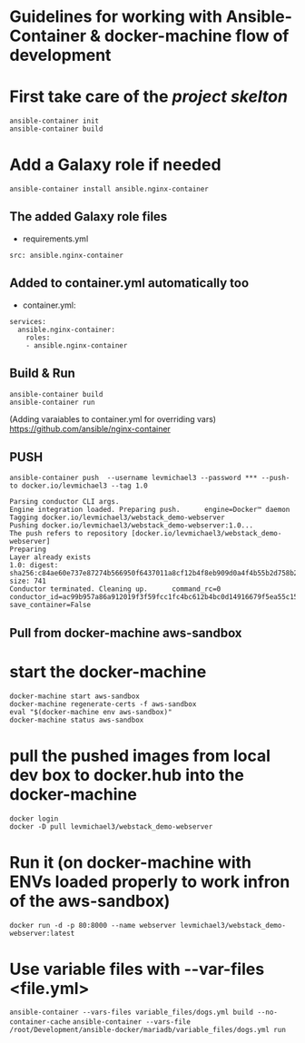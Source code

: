 # Guidelines for working with Ansible-Container & docker-machine flow of development

# First take care of the *project skelton*
```
ansible-container init 
ansible-container build
```
# Add a Galaxy role if needed
```
ansible-container install ansible.nginx-container
```

## The added Galaxy role files

- requirements.yml
```
src: ansible.nginx-container
```

## Added to container.yml automatically too

- container.yml:
```
services:
  ansible.nginx-container:
    roles:
    - ansible.nginx-container
```

## Build & Run
```
ansible-container build
ansible-container run
```

(Adding varaiables to container.yml for overriding vars)
https://github.com/ansible/nginx-container

## PUSH
```
ansible-container push  --username levmichael3 --password *** --push-to docker.io/levmichael3 --tag 1.0

Parsing conductor CLI args.
Engine integration loaded. Preparing push.      engine=Docker™ daemon
Tagging docker.io/levmichael3/webstack_demo-webserver
Pushing docker.io/levmichael3/webstack_demo-webserver:1.0...
The push refers to repository [docker.io/levmichael3/webstack_demo-webserver]
Preparing
Layer already exists
1.0: digest: sha256:c84ae60e737e87274b566950f6437011a8cf12b4f8eb909d0a4f4b55b2d758b2 size: 741
Conductor terminated. Cleaning up.      command_rc=0 conductor_id=ac99b957a86a912019f3f59fcc1fc4bc612b4bc0d14916679f5ea55c15767133 save_container=False
```

## Pull from docker-machine aws-sandbox

# start the docker-machine
```
docker-machine start aws-sandbox
docker-machine regenerate-certs -f aws-sandbox
eval "$(docker-machine env aws-sandbox)"
docker-machine status aws-sandbox
```

# pull the pushed images from local dev box to docker.hub into the docker-machine
```
docker login
docker -D pull levmichael3/webstack_demo-webserver
```

# Run it (on docker-machine with ENVs loaded properly to work infron of the aws-sandbox)
```
docker run -d -p 80:8000 --name webserver levmichael3/webstack_demo-webserver:latest
```

# Use variable files with --var-files <file.yml>

`ansible-container --vars-files variable_files/dogs.yml build --no-container-cache`
`ansible-container --vars-file  /root/Development/ansible-docker/mariadb/variable_files/dogs.yml run`
